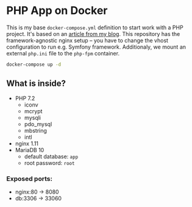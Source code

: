 # PHP App on Docker

This is my base `docker-compose.yml` definition to start work with a PHP project. It's based on an [article from my blog](https://szymonkrajewski.pl/set-up-muti-container-environment-using-docker-compose/). This repository has the framework-agnostic nginx setup – you have to change the vhost configuration to run e.g. Symfony framework. Additionaly, we mount an external `php.ini` file to the `php-fpm` container.

```sh
docker-compose up -d
```

## What is inside?

* PHP 7.2
  * iconv 
  * mcrypt 
  * mysqli 
  * pdo_mysql 
  * mbstring 
  * intl
* nginx 1.11
* MariaDB 10
  * default database: `app`
  * root password: `root`

### Exposed ports:

* nginx:80 -> 8080
* db:3306 -> 33060
